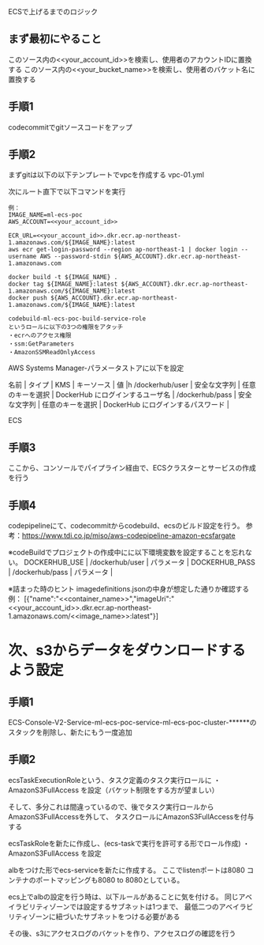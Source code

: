 ECSで上げるまでのロジック
## まず最初にやること
このソース内の<<your_account_id>>を検索し、使用者のアカウントIDに置換する
このソース内の<<your_bucket_name>>を検索し、使用者のバケット名に置換する


## 手順1
codecommitでgitソースコードをアップ

## 手順2
まずgitは以下の以下テンプレートでvpcを作成する
vpc-01.yml

次にルート直下で以下コマンドを実行

```
例：
IMAGE_NAME=ml-ecs-poc
AWS_ACCOUNT=<<your_account_id>>

ECR_URL=<<your_account_id>>.dkr.ecr.ap-northeast-1.amazonaws.com/${IMAGE_NAME}:latest
aws ecr get-login-password --region ap-northeast-1 | docker login --username AWS --password-stdin ${AWS_ACCOUNT}.dkr.ecr.ap-northeast-1.amazonaws.com

docker build -t ${IMAGE_NAME} .
docker tag ${IMAGE_NAME}:latest ${AWS_ACCOUNT}.dkr.ecr.ap-northeast-1.amazonaws.com/${IMAGE_NAME}:latest
docker push ${AWS_ACCOUNT}.dkr.ecr.ap-northeast-1.amazonaws.com/${IMAGE_NAME}:latest

codebuild-ml-ecs-poc-build-service-role
というロールに以下の3つの権限をアタッチ
・ecrへのアクセス権限
・ssm:GetParameters
・AmazonSSMReadOnlyAccess
```

AWS Systems Manager-パラメータストアに以下を設定

名前 |	タイプ |	KMS | キーソース |	値 |h
/dockerhub/user |	安全な文字列 |	任意のキーを選択 |	DockerHub にログインするユーザ名 |
/dockerhub/pass |	安全な文字列 |	任意のキーを選択 |	DockerHub にログインするパスワード |

ECS

## 手順3
ここから、コンソールでパイプライン経由で、ECSクラスターとサービスの作成を行う

## 手順4
codepipelineにて、codecommitからcodebuild、ecsのビルド設定を行う。
参考：https://www.tdi.co.jp/miso/aws-codepipeline-amazon-ecsfargate

※codeBuildでプロジェクトの作成中にに以下環境変数を設定することを忘れない。
DOCKERHUB_USE |	/dockerhub/user	| パラメータ |
DOCKERHUB_PASS | /dockerhub/pass | パラメータ |

※詰まった時のヒント
imagedefinitions.jsonの中身が想定した通りか確認する
例：
[{"name":"<<container_name>>","imageUri":"<<your_account_id>>.dkr.ecr.ap-northeast-1.amazonaws.com/<<image_name>>:latest"}]


# 次、s3からデータをダウンロードするよう設定

## 手順1
ECS-Console-V2-Service-ml-ecs-poc-service-ml-ecs-poc-cluster-******のスタックを削除し、新たにもう一度追加

## 手順2
ecsTaskExecutionRoleという、タスク定義のタスク実行ロールに
・AmazonS3FullAccess
を設定（バケット制限をする方が望ましい）

そして、多分これは間違っているので、後でタスク実行ロールから
AmazonS3FullAccessを外して、
タスクロールにAmazonS3FullAccessを付与する

ecsTaskRoleを新たに作成し、(ecs-taskで実行を許可する形でロール作成)
・AmazonS3FullAccess
を設定

albをつけた形でecs-serviceを新たに作成する。
ここでlistenポートは8080
コンテナのポートマッピングも8080 to 8080としている。

ecs上でalbの設定を行う時は、以下ルールがあることに気を付ける。
同じアベイラビリティゾーンでは設定するサブネットは1つまで、
最低二つのアベイラビリティゾーンに紐づいたサブネットをつける必要がある

その後、s3にアクセスログのバケットを作り、アクセスログの確認を行う




